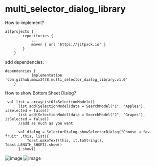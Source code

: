 # multi_selector_dialog_library

How to implement?
```
allprojects {
		repositories {
			...
			maven { url 'https://jitpack.io' }
		}
	}
```
add dependencies:
```
dependencies {
	        implementation 'com.github.maxx2478:multi_selector_dialog_library:v1.0'
	}
  ```
  How to show Bottom Sheet Dialog?
  ```
   val list = arrayListOf<SelectionModel>()
        list.add(SelectionModel(data = SearchModel("1", "Apples"), isSelected = false))
        list.add(SelectionModel(data = SearchModel("2", "Grapes"), isSelected = false))
        //add as much as you want

        val dialog = SelectorDialog.showSelectorDialog("Choose a fav. fruit" ,this, list){
            Toast.makeText(this, it.toString(), Toast.LENGTH_SHORT).show()
        }.show()
  ```
![image](https://user-images.githubusercontent.com/64951609/195986744-5cf79c5b-7d0e-449e-87b2-deba759df0bf.png)
![image](https://user-images.githubusercontent.com/64951609/195986761-e0bd771a-2e0d-46bc-8e11-f43109be649f.png)
